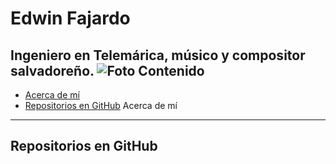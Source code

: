 Edwin Fajardo
=============
Ingeniero en Telemárica, músico y compositor salvadoreño.
![Foto](https://www.edwinfajardo.com/public/images/entre_rios.jpg)
Contenido
---------
* [Acerca de mí](#Acerca-de-mí)
* [Repositorios en GitHub](#Repositorios-en-GitHub)
Acerca de mí
------------
Repositorios en GitHub
----------------------
